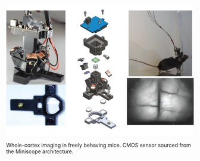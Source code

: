 <p align="center">
  <img width="800" src="siteimg/Main page mesoscope image.png">
</p>

Whole-cortex imaging in freely behaving mice. CMOS sensor sourced from the Miniscope architecture. 
